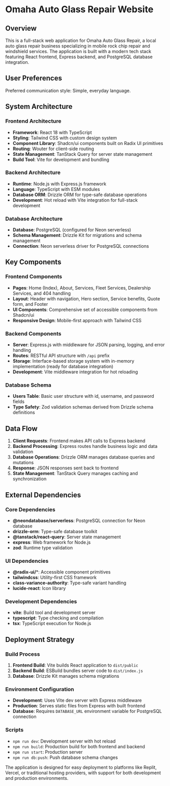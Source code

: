 # Omaha Auto Glass Repair Website

## Overview

This is a full-stack web application for Omaha Auto Glass Repair, a local auto glass repair business specializing in mobile rock chip repair and windshield services. The application is built with a modern tech stack featuring React frontend, Express backend, and PostgreSQL database integration.

## User Preferences

Preferred communication style: Simple, everyday language.

## System Architecture

### Frontend Architecture
- **Framework**: React 18 with TypeScript
- **Styling**: Tailwind CSS with custom design system
- **Component Library**: Shadcn/ui components built on Radix UI primitives
- **Routing**: Wouter for client-side routing
- **State Management**: TanStack Query for server state management
- **Build Tool**: Vite for development and bundling

### Backend Architecture
- **Runtime**: Node.js with Express.js framework
- **Language**: TypeScript with ESM modules
- **Database ORM**: Drizzle ORM for type-safe database operations
- **Development**: Hot reload with Vite integration for full-stack development

### Database Architecture
- **Database**: PostgreSQL (configured for Neon serverless)
- **Schema Management**: Drizzle Kit for migrations and schema management
- **Connection**: Neon serverless driver for PostgreSQL connections

## Key Components

### Frontend Components
- **Pages**: Home (Index), About, Services, Fleet Services, Dealership Services, and 404 handling
- **Layout**: Header with navigation, Hero section, Service benefits, Quote form, and Footer
- **UI Components**: Comprehensive set of accessible components from Shadcn/ui
- **Responsive Design**: Mobile-first approach with Tailwind CSS

### Backend Components
- **Server**: Express.js with middleware for JSON parsing, logging, and error handling
- **Routes**: RESTful API structure with `/api` prefix
- **Storage**: Interface-based storage system with in-memory implementation (ready for database integration)
- **Development**: Vite middleware integration for hot reloading

### Database Schema
- **Users Table**: Basic user structure with id, username, and password fields
- **Type Safety**: Zod validation schemas derived from Drizzle schema definitions

## Data Flow

1. **Client Requests**: Frontend makes API calls to Express backend
2. **Backend Processing**: Express routes handle business logic and data validation
3. **Database Operations**: Drizzle ORM manages database queries and mutations
4. **Response**: JSON responses sent back to frontend
5. **State Management**: TanStack Query manages caching and synchronization

## External Dependencies

### Core Dependencies
- **@neondatabase/serverless**: PostgreSQL connection for Neon database
- **drizzle-orm**: Type-safe database toolkit
- **@tanstack/react-query**: Server state management
- **express**: Web framework for Node.js
- **zod**: Runtime type validation

### UI Dependencies
- **@radix-ui/***: Accessible component primitives
- **tailwindcss**: Utility-first CSS framework
- **class-variance-authority**: Type-safe variant handling
- **lucide-react**: Icon library

### Development Dependencies
- **vite**: Build tool and development server
- **typescript**: Type checking and compilation
- **tsx**: TypeScript execution for Node.js

## Deployment Strategy

### Build Process
1. **Frontend Build**: Vite builds React application to `dist/public`
2. **Backend Build**: ESBuild bundles server code to `dist/index.js`
3. **Database**: Drizzle Kit manages schema migrations

### Environment Configuration
- **Development**: Uses Vite dev server with Express middleware
- **Production**: Serves static files from Express with built frontend
- **Database**: Requires `DATABASE_URL` environment variable for PostgreSQL connection

### Scripts
- `npm run dev`: Development server with hot reload
- `npm run build`: Production build for both frontend and backend
- `npm run start`: Production server
- `npm run db:push`: Push database schema changes

The application is designed for easy deployment to platforms like Replit, Vercel, or traditional hosting providers, with support for both development and production environments.
